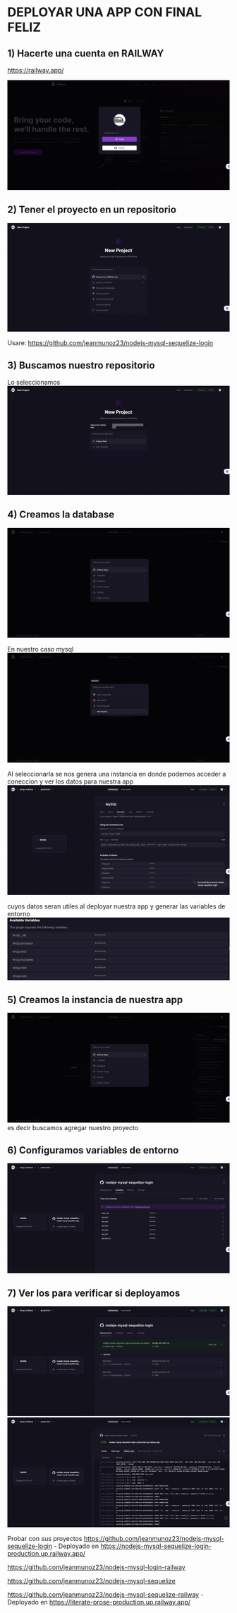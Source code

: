 # DEPLOYAR UNA APP CON FINAL FELIZ
## 1) Hacerte una cuenta en RAILWAY
https://railway.app/ 

![Alt text](img/image.png)

## 2) Tener el proyecto en un repositorio

![Alt text](img/image-1.png)

Usare: https://github.com/jeanmunoz23/nodejs-mysql-sequelize-login 

## 3) Buscamos nuestro repositorio
Lo seleccionamos
![Alt text](img/image-2.png)

## 4)  Creamos la database 
![Alt text](img/image-3.png)

En nuestro caso mysql
![Alt text](img/image-4.png)

Al seleccionarla se nos genera una instancia en donde podemos acceder a coneccion y ver los datos para nuestra app
![Alt text](img/image-5.png)

cuyos datos seran utiles al deployar nuestra app y generar las variables de entorno 
![Alt text](img/image-6.png)

## 5)  Creamos la instancia de nuestra app 
![Alt text](img/image-7.png)
es decir buscamos agregar nuestro proyecto

## 6) Configuramos variables de entorno
![Alt text](img/image-8.png)

## 7) Ver los para verificar si deployamos
![Alt text](img/image-10.png)
![Alt text](img/image-9.png)

Probar con sus proyectos
https://github.com/jeanmunoz23/nodejs-mysql-sequelize-login - Deployado en https://nodejs-mysql-sequelize-login-production.up.railway.app/

https://github.com/jeanmunoz23/nodejs-mysql-login-railway

https://github.com/jeanmunoz23/nodejs-mysql-sequelize

https://github.com/jeanmunoz23/nodejs-mysql-sequelize-railway - Deployado en https://literate-prose-production.up.railway.app/
